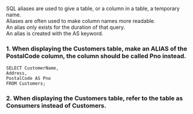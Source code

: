 SQL aliases are used to give a table, or a column in a table, a temporary name.  
Aliases are often used to make column names more readable.  
An alias only exists for the duration of that query.  
An alias is created with the AS keyword.  
### 1. When displaying the Customers table, make an ALIAS of the PostalCode column, the column should be called Pno instead.
```
SELECT CustomerName,
Address,
PostalCode AS Pno
FROM Customers;
```
### 2. When displaying the Customers table, refer to the table as Consumers instead of Customers.

